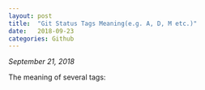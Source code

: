 ```yaml
---
layout: post
title:  "Git Status Tags Meaning(e.g. A, D, M etc.)"
date:   2018-09-23
categories: Github
---
```


_September 21, 2018_



The meaning of several tags:
